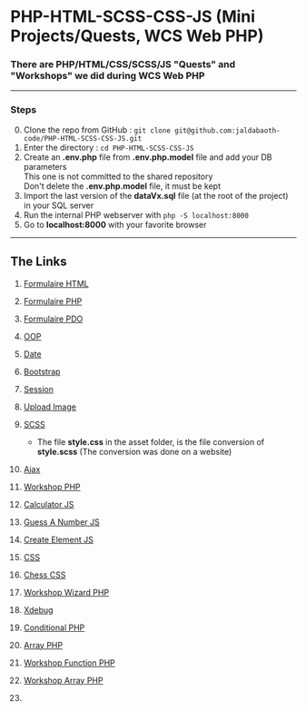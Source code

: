 <h1>PHP-HTML-SCSS-CSS-JS (Mini Projects/Quests, WCS Web PHP)</h1>

### There are PHP/HTML/CSS/SCSS/JS "Quests" and "Workshops" we did during WCS Web PHP


---

### Steps

0. Clone the repo from GitHub : `git clone git@github.com:jaldabaoth-code/PHP-HTML-SCSS-CSS-JS.git`
1. Enter the directory : `cd PHP-HTML-SCSS-CSS-JS`
2. Create an <b>.env.php</b> file from <b>.env.php.model</b> file and add your DB parameters<br/>
    This one is not committed to the shared repository<br/>
    Don't delete the <b>.env.php.model</b> file, it must be kept
3. Import the last version of the <b>dataVx.sql</b> file (at the root of the project) in your SQL server
4. Run the internal PHP webserver with `php -S localhost:8000`
5. Go to <b>localhost:8000</b> with your favorite browser

---

## The Links

1. <a href="https://github.com/jaldabaoth-code/PHP-HTML-SCSS-CSS-JS/tree/main/formHTML">Formulaire HTML</a>

2. <a href="https://github.com/jaldabaoth-code/PHP-HTML-SCSS-CSS-JS/tree/main/formPHP">Formulaire PHP</a>

3. <a href="https://github.com/jaldabaoth-code/PHP-HTML-SCSS-CSS-JS/tree/main/formPDO">Formulaire PDO</a>

4. <a href="https://github.com/jaldabaoth-code/PHP-HTML-SCSS-CSS-JS/tree/main/oop">OOP</a>

5. <a href="https://github.com/jaldabaoth-code/PHP-HTML-SCSS-CSS-JS/tree/main/date">Date</a>

6. <a href="https://github.com/jaldabaoth-code/PHP-HTML-SCSS-CSS-JS/tree/main/bootstrap">Bootstrap</a>

7. <a href="https://github.com/jaldabaoth-code/PHP-HTML-SCSS-CSS-JS/tree/main/session">Session</a>

8. <a href="https://github.com/jaldabaoth-code/PHP-HTML-SCSS-CSS-JS/tree/main/uploadImage">Upload Image</a>

9. <a href="https://github.com/jaldabaoth-code/PHP-HTML-SCSS-CSS-JS/tree/main/scss">SCSS</a>
    - The file <b>style.css</b> in the asset folder, is the file conversion of <b>style.scss</b> (The conversion was done on a website)

10. <a href="https://github.com/jaldabaoth-code/PHP-HTML-SCSS-CSS-JS/tree/main/ajax">Ajax</a>

11. <a href="https://github.com/jaldabaoth-code/PHP-HTML-SCSS-CSS-JS/tree/main/workshopPHP">Workshop PHP</a>

12. <a href="https://github.com/jaldabaoth-code/PHP-HTML-SCSS-CSS-JS/tree/main/calculatorJS">Calculator JS</a>

13. <a href="https://github.com/jaldabaoth-code/PHP-HTML-SCSS-CSS-JS/tree/main/guessNumberJS">Guess A Number JS</a>

14. <a href="https://github.com/jaldabaoth-code/PHP-HTML-SCSS-CSS-JS/tree/main/createElementJS">Create Element JS</a>

15. <a href="https://github.com/jaldabaoth-code/PHP-HTML-SCSS-CSS-JS/tree/main/css">CSS</a>

16. <a href="https://github.com/jaldabaoth-code/PHP-HTML-SCSS-CSS-JS/tree/main/chessCSS">Chess CSS</a>

17. <a href="https://github.com/jaldabaoth-code/PHP-HTML-SCSS-CSS-JS/tree/main/workshopWizardPHP">Workshop Wizard PHP</a>

18. <a href="https://github.com/jaldabaoth-code/PHP-HTML-SCSS-CSS-JS/tree/main/xdebug">Xdebug</a>

19. <a href="https://github.com/jaldabaoth-code/PHP-HTML-SCSS-CSS-JS/tree/main/conditionalPHP">Conditional PHP</a>

20. <a href="https://github.com/jaldabaoth-code/PHP-HTML-SCSS-CSS-JS/tree/main/arrayPHP">Array PHP</a>

21. <a href="https://github.com/jaldabaoth-code/PHP-HTML-SCSS-CSS-JS/tree/main/workshopFunctionPHP">Workshop Function PHP</a>

22. <a href="https://github.com/jaldabaoth-code/PHP-HTML-SCSS-CSS-JS/tree/main/workshopArrayPHP">Workshop Array PHP</a>

23. <a href=""></a>
